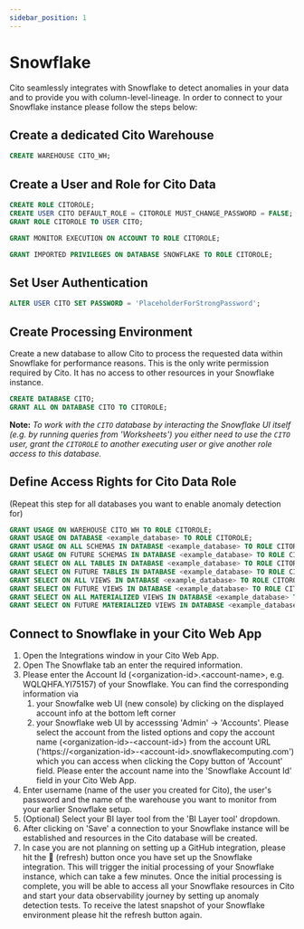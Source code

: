 ```yaml
---
sidebar_position: 1
---
```


# Snowflake

Cito seamlessly integrates with Snowflake to detect anomalies in your data and to provide you with column-level-lineage. In order to connect to your Snowflake instance please follow the steps below:

## Create a dedicated Cito Warehouse

```sql
CREATE WAREHOUSE CITO_WH;
```

## Create a User and Role for Cito Data

```sql
CREATE ROLE CITOROLE;
CREATE USER CITO DEFAULT_ROLE = CITOROLE MUST_CHANGE_PASSWORD = FALSE;
GRANT ROLE CITOROLE TO USER CITO;
```

```sql
GRANT MONITOR EXECUTION ON ACCOUNT TO ROLE CITOROLE;
```

```sql
GRANT IMPORTED PRIVILEGES ON DATABASE SNOWFLAKE TO ROLE CITOROLE;
```

## Set User Authentication

```sql
ALTER USER CITO SET PASSWORD = 'PlaceholderForStrongPassword';
```

## Create Processing Environment

Create a new database to allow Cito to process the requested data within Snowflake for performance reasons. This is the only write permission required by Cito. It has no access to other resources in your Snowflake instance.

```sql
CREATE DATABASE CITO;
GRANT ALL ON DATABASE CITO TO CITOROLE;
```

**Note:** _To work with the `CITO` database by interacting the Snowflake UI itself (e.g. by running queries from 'Worksheets') you either need to use the `CITO` user, grant the `CITOROLE` to another executing user or give another role access to this database._

## Define Access Rights for Cito Data Role

(Repeat this step for all databases you want to enable anomaly detection for)

```sql
GRANT USAGE ON WAREHOUSE CITO_WH TO ROLE CITOROLE;
GRANT USAGE ON DATABASE <example_database> TO ROLE CITOROLE;
GRANT USAGE ON ALL SCHEMAS IN DATABASE <example_database> TO ROLE CITOROLE;
GRANT USAGE ON FUTURE SCHEMAS IN DATABASE <example_database> TO ROLE CITOROLE;
GRANT SELECT ON ALL TABLES IN DATABASE <example_database> TO ROLE CITOROLE;
GRANT SELECT ON FUTURE TABLES IN DATABASE <example_database> TO ROLE CITOROLE;
GRANT SELECT ON ALL VIEWS IN DATABASE <example_database> TO ROLE CITOROLE;
GRANT SELECT ON FUTURE VIEWS IN DATABASE <example_database> TO ROLE CITOROLE;
GRANT SELECT ON ALL MATERIALIZED VIEWS IN DATABASE <example_database> TO ROLE CITOROLE;
GRANT SELECT ON FUTURE MATERIALIZED VIEWS IN DATABASE <example_database> TO ROLE CITOROLE;
```

## Connect to Snowflake in your Cito Web App

1. Open the Integrations window in your Cito Web App.
2. Open The Snowflake tab an enter the required information.
3. Please enter the Account Id (&#60;organization-id&#62;.&#60;account-name&#62;, e.g. WQLQHFA.YI75157) of your Snowflake. You can find the corresponding information via
   1. your Snowfalke web UI (new console) by clicking on the displayed account info at the bottom left corner
   2. your Snowflake web UI by accesssing 'Admin' -> 'Accounts'. Please select the account from the listed options and copy the account name (&#60;organization-id&#62;-&#60;account-id&#62;) from the account URL ('https://&#60;organization-id&#62;-&#60;account-id&#62;.snowflakecomputing.com') which you can access when clicking the Copy button of 'Account' field. Please enter the account name into the 'Snowflake Account Id' field in your Cito Web App.
4. Enter username (name of the user you created for Cito), the user's password and the name of the warehouse you want to monitor from your earlier Snowflake setup.
5. (Optional) Select your BI layer tool from the 'BI Layer tool' dropdown.
6. After clicking on 'Save' a connection to your Snowflake instance will be established and resources in the Cito database will be created.
7. In case you are not planning on setting up a GitHub integration, please hit the 🔄️ (refresh) button once you have set up the Snowflake integration. This will trigger the initial processing of your Snowflake instance, which can take a few minutes. Once the initial processing is complete, you will be able to access all your Snowflake resources in Cito and start your data observability journey by setting up anomaly detection tests. To receive the latest snapshot of your Snowflake environment please hit the refresh button again.
